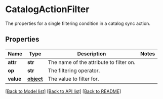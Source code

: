 # CatalogActionFilter

The properties for a single filtering condition in a catalog sync action.
## Properties
Name | Type | Description | Notes
------------ | ------------- | ------------- | -------------
**attr** | **str** | The name of the attribute to filter on. | 
**op** | **str** | The filtering operator. | 
**value** | [**object**](.md) | The value to filter for. | 

[[Back to Model list]](../README.md#documentation-for-models) [[Back to API list]](../README.md#documentation-for-api-endpoints) [[Back to README]](../README.md)


